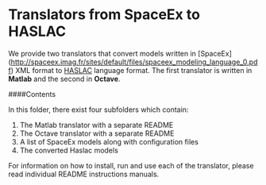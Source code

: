 Translators from SpaceEx to HASLAC
===

We provide two translators that convert models written in [SpaceEx] (http://spaceex.imag.fr/sites/default/files/spaceex_modeling_language_0.pdf) XML format to [HASLAC](http://cse.iitkgp.ac.in/~bdcaa/ForFET/ref.pdf) language format. The first translator is written in **Matlab** and the second in **Octave**. 


####Contents

In this folder, there exist four subfolders which contain:

1. The Matlab translator with a separate README
2. The Octave translator with a separate README
3. A list of SpaceEx models along with configuration files
4. The converted Haslac models


For information on how to install, run and use each of the translator, please read individual README instructions manuals.